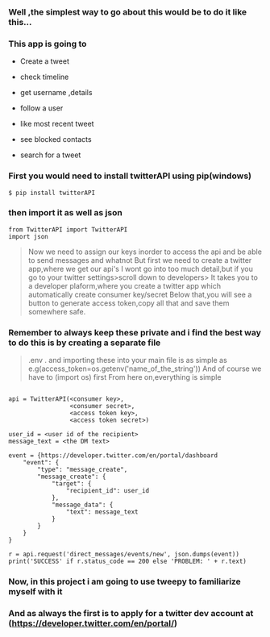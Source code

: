 ### Well ,the simplest way to go about this would be to do it like this...

### This app is going to

* Create a tweet

* check timeline

* get username ,details

* follow a user

* like most recent tweet
* see blocked contacts

* search for a tweet

### First you would need to install twitterAPI using pip(windows)
```
$ pip install twitterAPI
```
### then import it as well as json
```
from TwitterAPI import TwitterAPI
import json
```
> Now we need to assign our keys inorder to access the api and be able to send messages and whatnot
> But first we need to create a twitter app,where we get our api's
> I wont go into too much detail,but if you go to your twitter settings>scroll down to developers>
> It takes you to a developer plaform,where you create a twitter app which automatically create consumer key/secret
> Below that,you will see a button to generate access token,copy all that and save them somewhere safe.
### Remember to always keep these private and i find the best way to do this is by creating a separate file
> .env . and importing these into your main file is as simple as e.g(access_token=os.getenv('name_of_the_string'))
> And of course we have to (import os) first
> From here on,everything is simple


```

api = TwitterAPI(<consumer key>,
                 <consumer secret>,
                 <access token key>,
                 <access token secret>)

user_id = <user id of the recipient>
message_text = <the DM text>

event = {https://developer.twitter.com/en/portal/dashboard
    "event": {
        "type": "message_create",
        "message_create": {
            "target": {
                "recipient_id": user_id
            },
            "message_data": {
                "text": message_text
            }
        }
    }
}

r = api.request('direct_messages/events/new', json.dumps(event))
print('SUCCESS' if r.status_code == 200 else 'PROBLEM: ' + r.text) 
```



### Now, in this project i am going to use tweepy to familiarize myself with it
                   
### And as always the first is to apply for a twitter dev account at  (https://developer.twitter.com/en/portal/)

